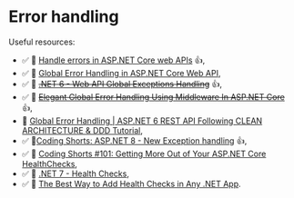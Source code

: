 # Error handling

Useful resources:

- ✅ 📖 [Handle errors in ASP.NET Core web APIs](https://learn.microsoft.com/en-us/aspnet/core/web-api/handle-errors?view=aspnetcore-8.0) :+1:,
- ✅ 📖 [Global Error Handling in ASP.NET Core Web API](https://code-maze.com/global-error-handling-aspnetcore/),
- ✅ 🎥 ~~[.NET 6 - Web API Global Exceptions Handling](https://youtu.be/fBXOgrZ3ZC4)~~ :+1:,
- ✅ 🎥 ~~[Elegant Global Error Handling Using Middleware In ASP.NET Core](https://youtu.be/H3EbflpXVmo)~~ :+1:,
- 🎥 [Global Error Handling | ASP.NET 6 REST API Following CLEAN ARCHITECTURE & DDD Tutorial](https://youtu.be/gMwAhKddHYQ),
- ✅ 🎥[Coding Shorts: ASP.NET 8 - New Exception handling](https://youtu.be/0hh9v6Y_cOg?si=OTcoqjHtpZie9P2A) :+1:,
- ✅ 🎥 [Coding Shorts #101: Getting More Out of Your ASP.NET Core HealthChecks](https://youtu.be/tVTuTJLkd5M?si=VTdvOkysHOKfhSx7),
- ✅ 🎥 [.NET 7 - Health Checks](https://youtu.be/MMk3V58pNIw),
- ✅ 🎥 [The Best Way to Add Health Checks in Any .NET App](https://youtu.be/p2faw9DCSsY?si=ix2wDFyKe8R_JEG1).
